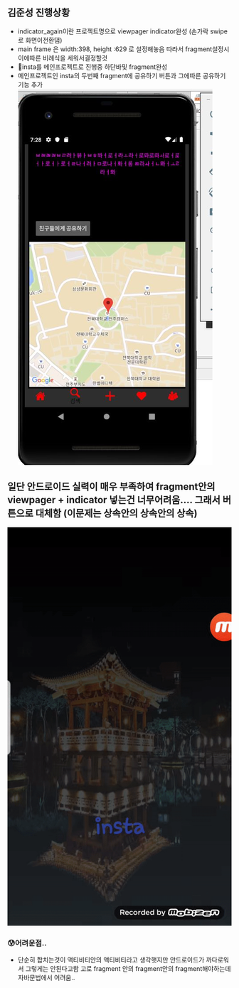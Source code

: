 ## 김준성 진행상황
- indicator_again이란 프로젝트명으로 viewpager indicator완성 (손가락 swipe로 화면이전환댐)
- main frame 은 width:398, height :629 로 설정해놓음 따라서 fragment설정시 이에따른 비례식을 세워서결정할것
- 🌱insta를 메인프로젝트로 진행중 하단바및 fragment완성
- 메인프로젝트인 insta의 두번째 fragment에 공유하기 버튼과 그에따른 공유하기 기능 추가
![frag2ing](./frag2ing.JPG)
## 일단 안드로이드 실력이 매우 부족하여 fragment안의 viewpager + indicator 넣는건 너무어려움.... 그래서 버튼으로 대체함 (이문제는 상속안의 상속안의 상속)
![melo](./g.gif)
###  😰어려운점..
- 단순히 합치는것이 액티비티안의 액티비티라고 생각햇지만 안드로이드가 까다로워서 그렇게는 안된다고함 고로 fragment 안의 fragment안의 fragment해야하는데 자바문법에서 어려움..
